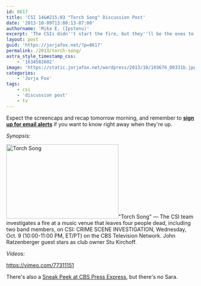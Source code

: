 ```yaml
---
id: 8617
title: 'CSI 14&#215;03 "Torch Song" Discussion Post'
date: '2013-10-09T13:00:13-07:00'
authorname: 'Mika E. (Ipstenu)'
excerpt: 'The CSIs didn''t start the fire, but they''ll be the ones to solve who did on tonight''s episode of #CSI.'
layout: post
guid: 'https://jorjafox.net/?p=8617'
permalink: /2013/torch-song/
astra_style_timestamp_css:
    - '1634582602'
image: 'https://static.jorjafox.net/wordpress/2013/10/103676_D0331b.jpg'
categories:
    - 'Jorja Fox'
tags:
    - csi
    - 'discussion post'
    - tv
---
```


Expect the screencaps and recap tomorrow morning, and remember to **<a title="Updates" href="https://jorjafox.net/updates/">sign up for email alerts</a>** if you want to know right away when they're up.

_Synopsis:_

<img class="alignright size-medium wp-image-8618" alt="Torch Song" src="//static.jorjafox.net/wordpress/2013/10/103676_D0331b.jpg" width="300" height="199" />"Torch Song" — The CSI team investigates a fire at a music venue that leaves four people dead, including two band members, on CSI: CRIME SCENE INVESTIGATION, Wednesday, Oct. 9 (10:00-11:00 PM, ET/PT) on the CBS Television Network. John Ratzenberger guest stars as club owner Stu Kirchoff.

_Videos:_

https://vimeo.com/77311151

There's also a <a href="http://www.cbspressexpress.com/cbs-entertainment/shows/csi-crime-scene-investigation/video/?episode=2594">Sneak Peek at CBS Press Express</a>, but there's no Sara.
